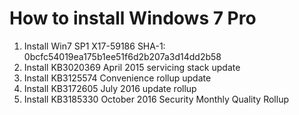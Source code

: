 # How to install Windows 7 Pro
1. Install Win7 SP1 X17-59186 SHA-1: 0bcfc54019ea175b1ee51f6d2b207a3d14dd2b58
2. Install KB3020369 April 2015 servicing stack update
3. Install KB3125574 Convenience rollup update
4. Install KB3172605 July 2016 update rollup
5. Install KB3185330 October 2016 Security Monthly Quality Rollup
